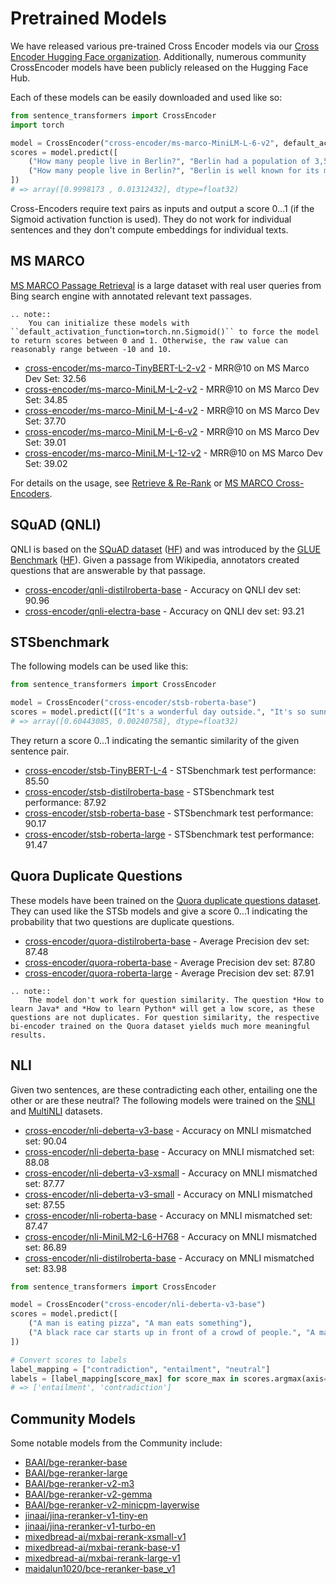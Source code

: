 # Pretrained Models

We have released various pre-trained Cross Encoder models via our [Cross Encoder Hugging Face organization](https://huggingface.co/models?author=cross-encoder). Additionally, numerous community CrossEncoder models have been publicly released on the Hugging Face Hub.

Each of these models can be easily downloaded and used like so:

```python
from sentence_transformers import CrossEncoder
import torch

model = CrossEncoder("cross-encoder/ms-marco-MiniLM-L-6-v2", default_activation_function=torch.nn.Sigmoid())
scores = model.predict([
    ("How many people live in Berlin?", "Berlin had a population of 3,520,031 registered inhabitants in an area of 891.82 square kilometers."),
    ("How many people live in Berlin?", "Berlin is well known for its museums."),
])
# => array([0.9998173 , 0.01312432], dtype=float32)
```

Cross-Encoders require text pairs as inputs and output a score 0...1 (if the Sigmoid activation function is used). They do not work for individual sentences and they don't compute embeddings for individual texts.

## MS MARCO
[MS MARCO Passage Retrieval](https://github.com/microsoft/MSMARCO-Passage-Ranking) is a large dataset with real user queries from Bing search engine with annotated relevant text passages.

```{eval-rst}
.. note::
    You can initialize these models with ``default_activation_function=torch.nn.Sigmoid()`` to force the model to return scores between 0 and 1. Otherwise, the raw value can reasonably range between -10 and 10.
```

- [cross-encoder/ms-marco-TinyBERT-L-2-v2](https://huggingface.co/cross-encoder/ms-marco-TinyBERT-L-2) - MRR@10 on MS Marco Dev Set: 32.56
- [cross-encoder/ms-marco-MiniLM-L-2-v2](https://huggingface.co/cross-encoder/ms-marco-MiniLM-L-2-v2) - MRR@10 on MS Marco Dev Set: 34.85
- [cross-encoder/ms-marco-MiniLM-L-4-v2](https://huggingface.co/cross-encoder/ms-marco-MiniLM-L-4-v2) - MRR@10 on MS Marco Dev Set: 37.70
- [cross-encoder/ms-marco-MiniLM-L-6-v2](https://huggingface.co/cross-encoder/ms-marco-MiniLM-L-6-v2) - MRR@10 on MS Marco Dev Set: 39.01
- [cross-encoder/ms-marco-MiniLM-L-12-v2](https://huggingface.co/cross-encoder/ms-marco-MiniLM-L-12-v2) - MRR@10 on MS Marco Dev Set: 39.02

For details on the usage, see [Retrieve & Re-Rank](../../examples/applications/retrieve_rerank/README.md) or [MS MARCO Cross-Encoders](../pretrained-models/ce-msmarco.md).

## SQuAD (QNLI)

QNLI is based on the [SQuAD dataset](https://rajpurkar.github.io/SQuAD-explorer/) ([HF](https://huggingface.co/datasets/rajpurkar/squad)) and was introduced by the [GLUE Benchmark](https://arxiv.org/abs/1804.07461) ([HF](https://huggingface.co/datasets/nyu-mll/glue)). Given a passage from Wikipedia, annotators created questions that are answerable by that passage.

- [cross-encoder/qnli-distilroberta-base](https://huggingface.co/cross-encoder/qnli-distilroberta-base) - Accuracy on QNLI dev set: 90.96
- [cross-encoder/qnli-electra-base](https://huggingface.co/cross-encoder/qnli-electra-base) - Accuracy on QNLI dev set: 93.21

## STSbenchmark
The following models can be used like this:
```python
from sentence_transformers import CrossEncoder

model = CrossEncoder("cross-encoder/stsb-roberta-base")
scores = model.predict([("It's a wonderful day outside.", "It's so sunny today!"), ("It's a wonderful day outside.", "He drove to work earlier.")])
# => array([0.60443085, 0.00240758], dtype=float32)
```

They return a score  0...1 indicating the semantic similarity of the given sentence pair.
- [cross-encoder/stsb-TinyBERT-L-4](https://huggingface.co/cross-encoder/stsb-TinyBERT-L-4) - STSbenchmark test performance: 85.50
- [cross-encoder/stsb-distilroberta-base](https://huggingface.co/cross-encoder/stsb-distilroberta-base) - STSbenchmark test performance: 87.92
- [cross-encoder/stsb-roberta-base](https://huggingface.co/cross-encoder/stsb-roberta-base) - STSbenchmark test performance: 90.17
- [cross-encoder/stsb-roberta-large](https://huggingface.co/cross-encoder/stsb-roberta-large) - STSbenchmark test performance: 91.47 

## Quora Duplicate Questions
These models have been trained on the [Quora duplicate questions dataset](https://huggingface.co/datasets/sentence-transformers/quora-duplicates). They can used like the STSb models and give a score 0...1 indicating the probability that two questions are duplicate questions.

- [cross-encoder/quora-distilroberta-base](https://huggingface.co/cross-encoder/quora-distilroberta-base) - Average Precision dev set: 87.48
- [cross-encoder/quora-roberta-base](https://huggingface.co/cross-encoder/quora-roberta-base) - Average Precision dev set: 87.80
- [cross-encoder/quora-roberta-large](https://huggingface.co/cross-encoder/quora-roberta-large) - Average Precision dev set: 87.91

```{eval-rst}
.. note::
    The model don't work for question similarity. The question *How to learn Java* and *How to learn Python* will get a low score, as these questions are not duplicates. For question similarity, the respective bi-encoder trained on the Quora dataset yields much more meaningful results.
```

## NLI
Given two sentences, are these contradicting each other, entailing one the other or are these neutral? The following models were trained on the [SNLI](https://huggingface.co/datasets/stanfordnlp/snli) and [MultiNLI](https://huggingface.co/datasets/nyu-mll/multi_nli) datasets.
- [cross-encoder/nli-deberta-v3-base](https://huggingface.co/cross-encoder/nli-deberta-v3-base) - Accuracy on MNLI mismatched set: 90.04
- [cross-encoder/nli-deberta-base](https://huggingface.co/cross-encoder/nli-deberta-base) - Accuracy on MNLI mismatched set: 88.08
- [cross-encoder/nli-deberta-v3-xsmall](https://huggingface.co/cross-encoder/nli-deberta-v3-xsmall) - Accuracy on MNLI mismatched set:  87.77
- [cross-encoder/nli-deberta-v3-small](https://huggingface.co/cross-encoder/nli-deberta-v3-small) - Accuracy on MNLI mismatched set: 87.55
- [cross-encoder/nli-roberta-base](https://huggingface.co/cross-encoder/nli-roberta-base) - Accuracy on MNLI mismatched set: 87.47
- [cross-encoder/nli-MiniLM2-L6-H768](https://huggingface.co/cross-encoder/nli-MiniLM2-L6-H768) - Accuracy on MNLI mismatched set: 86.89  
- [cross-encoder/nli-distilroberta-base](https://huggingface.co/cross-encoder/nli-distilroberta-base) - Accuracy on MNLI mismatched set: 83.98

```python
from sentence_transformers import CrossEncoder

model = CrossEncoder("cross-encoder/nli-deberta-v3-base")
scores = model.predict([
    ("A man is eating pizza", "A man eats something"),
    ("A black race car starts up in front of a crowd of people.", "A man is driving down a lonely road."),
])

# Convert scores to labels
label_mapping = ["contradiction", "entailment", "neutral"]
labels = [label_mapping[score_max] for score_max in scores.argmax(axis=1)]
# => ['entailment', 'contradiction']
```

## Community Models

Some notable models from the Community include:

- [BAAI/bge-reranker-base](https://huggingface.co/BAAI/bge-reranker-base)
- [BAAI/bge-reranker-large](https://huggingface.co/BAAI/bge-reranker-large)
- [BAAI/bge-reranker-v2-m3](https://huggingface.co/BAAI/bge-reranker-v2-m3)
- [BAAI/bge-reranker-v2-gemma](https://huggingface.co/BAAI/bge-reranker-v2-gemma)
- [BAAI/bge-reranker-v2-minicpm-layerwise](https://huggingface.co/BAAI/bge-reranker-v2-minicpm-layerwise)
- [jinaai/jina-reranker-v1-tiny-en](https://huggingface.co/jinaai/jina-reranker-v1-tiny-en)
- [jinaai/jina-reranker-v1-turbo-en](https://huggingface.co/jinaai/jina-reranker-v1-turbo-en)
- [mixedbread-ai/mxbai-rerank-xsmall-v1](https://huggingface.co/mixedbread-ai/mxbai-rerank-xsmall-v1)
- [mixedbread-ai/mxbai-rerank-base-v1](https://huggingface.co/mixedbread-ai/mxbai-rerank-base-v1)
- [mixedbread-ai/mxbai-rerank-large-v1](https://huggingface.co/mixedbread-ai/mxbai-rerank-large-v1)
- [maidalun1020/bce-reranker-base_v1](https://huggingface.co/maidalun1020/bce-reranker-base_v1)